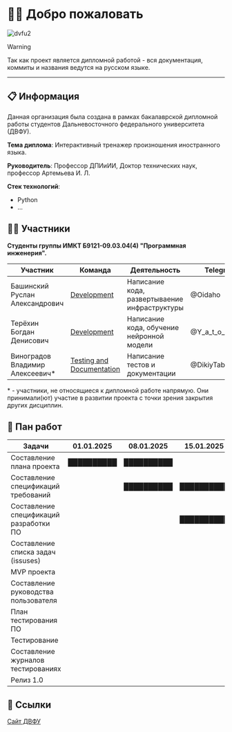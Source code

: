 # 👋🏻 Добро пожаловать

![dvfu2](https://github.com/user-attachments/assets/1a0a7525-14bf-40b4-ab53-f78ca872b561)

> [!WARNING]
> 
> Так как проект является дипломной работой - вся документация, коммиты и названия ведутся на русском языке.
>

---

## 📋 Информация
Данная организация была создана в рамках бакалаврской дипломной работы студентов Дальневосточного федерального университета (ДВФУ).

**Тема диплома**: Интерактивный тренажер произношения иностранного языка.

**Руководитель**: Профессор ДПИиИИ, Доктор технических наук, профессор Артемьева И. Л. 

**Стек технологий**:
- Python
- ...



## 🙎‍♂️ Участники
**Студенты группы ИМКТ Б9121-09.03.04(4) "Программная инженерия".**

| Участник                           | Команда                                                                                                                     | Деятельность                                      | Telegram           | Должность                       |
|------------------------------------|-----------------------------------------------------------------------------------------------------------------------------|---------------------------------------------------|--------------------|---------------------------------|
| Башинский Руслан Александрович     | [Development](https://github.com/orgs/FEFU-Diploma-Bashinskii-Tertekhin/teams/development)                                  | Написание кода, развертываение инфраструктуры     | @Oidaho            | Teamlead, <br> Build enginer    |
| Терёхин Богдан Денисович           | [Development](https://github.com/orgs/FEFU-Diploma-Bashinskii-Tertekhin/teams/development)                                  | Написание кода, обучение нейронной модели         | @Y_a_t_o_c_h_k_a   | Programmer                      |
| Виноградов Владимир Алексеевич*    | [Testing and Documentation](https://github.com/orgs/FEFU-Diploma-Bashinskii-Tertekhin/teams/testing-and-documentation)      | Написание тестов и документации                   | @DikiyTaburet      | Tester, <br> Technical Writer   |


\* \- участники, не относящиеся к дипломной работе напрямую. Они принимали(ют) участие в развитии проекта с точки зрения закрытия других дисциплин.


## 📜 Пан работ

| Задачи                                  | 01.01.2025 | 08.01.2025 | 15.01.2025 | 22.01.2025 | 29.01.2025 | 05.02.2025 | 12.02.2025 | 19.02.2025 | 26.02.2025 | 03.03.2025 | 10.03.2025 | 17.03.2025 | 24.03.2025 | 31.03.2025 |
|-----------------------------------------|------------|------------|------------|------------|------------|------------|------------|------------|------------|------------|------------|------------|------------|------------|
| Составление плана проекта               | ██████████ | ██████████ |            |            |            |            |            |            |            |            |            |            |            |            |
| Составление спецификаций требований     |            | ██████████ | ██████████ |            |            |            |            |            |            |            |            |            |            |            |
| Составление спецификаций разработки ПО  |            |            | ██████████ | ██████████ |            |            |            |            |            |            |            |            |            |            |
| Составление списка задач (issuses)      |            |            |            | ██████████ | ██████████ | ██████████ |            |            |            |            |            |            |            |            |
| MVP проекта                             |            |            |            |            |            |            | ██████████ | ██████████ | ██████████ | ██████████ |            |            |            |            |
| Составление руководства пользователя    |            |            |            |            |            |            |            |            |            | ██████████ |            |            |            |            |
| План тестирования ПО                    |            |            |            |            |            |            |            |            |            |            | ██████████ |            |            |            |
| Тестирование                            |            |            |            |            |            |            |            |            |            |            |            | ██████████ | ██████████ |            |
| Составление журналов тестированияx      |            |            |            |            |            |            |            |            |            |            |            | ██████████ | ██████████ |            |
| Релиз 1.0                               |            |            |            |            |            |            |            |            |            |            |            |            |            | ██████████ |


## 🔗 Ссылки
[Сайт ДВФУ](https://www.dvfu.ru/)


